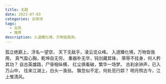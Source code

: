 ```yaml
---
title: 无题
date: 2023-07-03
categories: 古体诗
tags:
  - 古风
  - 推荐
description: 入道臻化境，万物皆我用。
---
```


孤立绝巅上，浮名一望空，
天下无敌手，凌云览众峰。
入道臻化境，万物皆我用，
真气盈心胸，乾坤自无穷。
重器朴无华，钝剑藏其锋，
荣辱不挂身，何人矜其功？
自古英雄路，尸骨相纵横，
红尘俱看破，繁华一场梦。
古刹余钟声，已入万山中，
往来江湖上，白头一渔翁。
飘忽似不定，何处觅行踪？
明月照古今，江上惟清风。